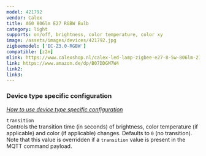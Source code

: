```yaml
---
model: 421792
vendor: Calex
title: A60 806lm E27 RGBW Bulb
category: light
supports: on/off, brightness, color temperature, color xy
image: /assets/images/devices/421792.jpg
zigbeemodel: ['EC-Z3.0-RGBW']
compatible: [z2m]
mlink: https://www.calexshop.nl/calex-led-lamp-zigbee-e27-8-5w-806lm-2700k-rgb-240v.html
link: https://www.amazon.de/dp/B07DDGM7W4
link2: 
link3: 
---
```

### Device type specific configuration
*[How to use device type specific configuration](https://www.zigbee2mqtt.io/information/configuration)*


`transition`   
Controls the transition time (in seconds) of brightness,
color temperature (if applicable) and color (if applicable) changes. Defaults to `0` (no transition).
Note that this value is overridden if a `transition` value is present in the MQTT command payload. 
